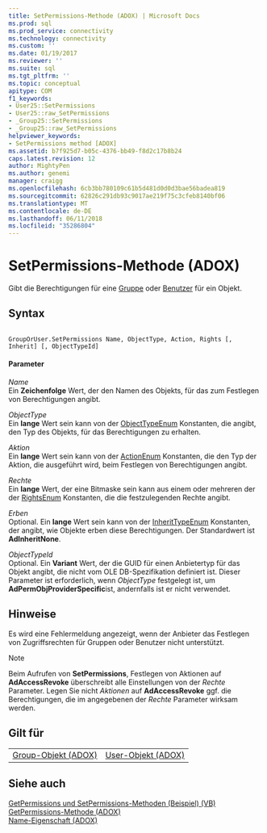 ```yaml
---
title: SetPermissions-Methode (ADOX) | Microsoft Docs
ms.prod: sql
ms.prod_service: connectivity
ms.technology: connectivity
ms.custom: ''
ms.date: 01/19/2017
ms.reviewer: ''
ms.suite: sql
ms.tgt_pltfrm: ''
ms.topic: conceptual
apitype: COM
f1_keywords:
- User25::SetPermissions
- User25::raw_SetPermissions
- _Group25::SetPermissions
- _Group25::raw_SetPermissions
helpviewer_keywords:
- SetPermissions method [ADOX]
ms.assetid: b7f925d7-b05c-4376-bb49-f8d2c17b8b24
caps.latest.revision: 12
author: MightyPen
ms.author: genemi
manager: craigg
ms.openlocfilehash: 6cb3bb780109c61b5d481d0d0d3bae56badea819
ms.sourcegitcommit: 62826c291db93c9017ae219f75c3cfeb8140bf06
ms.translationtype: MT
ms.contentlocale: de-DE
ms.lasthandoff: 06/11/2018
ms.locfileid: "35286804"
---
```

# <a name="setpermissions-method-adox"></a>SetPermissions-Methode (ADOX)
Gibt die Berechtigungen für eine [Gruppe](../../../ado/reference/adox-api/group-object-adox.md) oder [Benutzer](../../../ado/reference/adox-api/user-object-adox.md) für ein Objekt.  
  
## <a name="syntax"></a>Syntax  
  
```  
  
GroupOrUser.SetPermissions Name, ObjectType, Action, Rights [, Inherit] [, ObjectTypeId]  
```  
  
#### <a name="parameters"></a>Parameter  
 *Name*  
 Ein **Zeichenfolge** Wert, der den Namen des Objekts, für das zum Festlegen von Berechtigungen angibt.  
  
 *ObjectType*  
 Ein **lange** Wert sein kann von der [ObjectTypeEnum](../../../ado/reference/adox-api/objecttypeenum.md) Konstanten, die angibt, den Typ des Objekts, für das Berechtigungen zu erhalten.  
  
 *Aktion*  
 Ein **lange** Wert sein kann von der [ActionEnum](../../../ado/reference/adox-api/actionenum.md) Konstanten, die den Typ der Aktion, die ausgeführt wird, beim Festlegen von Berechtigungen angibt.  
  
 *Rechte*  
 Ein **lange** Wert, der eine Bitmaske sein kann aus einem oder mehreren der der [RightsEnum](../../../ado/reference/adox-api/rightsenum.md) Konstanten, die die festzulegenden Rechte angibt.  
  
 *Erben*  
 Optional. Ein **lange** Wert sein kann von der [InheritTypeEnum](../../../ado/reference/adox-api/inherittypeenum.md) Konstanten, der angibt, wie Objekte erben diese Berechtigungen. Der Standardwert ist **AdInheritNone**.  
  
 *ObjectTypeId*  
 Optional. Ein **Variant** Wert, der die GUID für einen Anbietertyp für das Objekt angibt, die nicht vom OLE DB-Spezifikation definiert ist. Dieser Parameter ist erforderlich, wenn *ObjectType* festgelegt ist, um **AdPermObjProviderSpecific**ist, andernfalls ist er nicht verwendet.  
  
## <a name="remarks"></a>Hinweise  
 Es wird eine Fehlermeldung angezeigt, wenn der Anbieter das Festlegen von Zugriffsrechten für Gruppen oder Benutzer nicht unterstützt.  
  
> [!NOTE]
>  Beim Aufrufen von **SetPermissions**, Festlegen von Aktionen auf **AdAccessRevoke** überschreibt alle Einstellungen von der *Rechte* Parameter. Legen Sie nicht *Aktionen* auf **AdAccessRevoke** ggf. die Berechtigungen, die im angegebenen der *Rechte* Parameter wirksam werden.  
  
## <a name="applies-to"></a>Gilt für  
  
|||  
|-|-|  
|[Group-Objekt (ADOX)](../../../ado/reference/adox-api/group-object-adox.md)|[User-Objekt (ADOX)](../../../ado/reference/adox-api/user-object-adox.md)|  
  
## <a name="see-also"></a>Siehe auch  
 [GetPermissions und SetPermissions-Methoden (Beispiel) (VB)](../../../ado/reference/adox-api/getpermissions-and-setpermissions-methods-example-vb.md)   
 [GetPermissions-Methode (ADOX)](../../../ado/reference/adox-api/getpermissions-method-adox.md)   
 [Name-Eigenschaft (ADOX)](../../../ado/reference/adox-api/name-property-adox.md)
